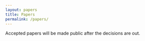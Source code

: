 ```yaml
---
layout: papers
title: Papers
permalink: /papers/
---
```


Accepted papers will be made public after the decisions are out.
